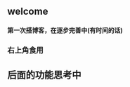 <section data-background-image="https://s2.loli.net/2024/12/26/wjM3InBDafFsbkQ.png" data-background-opacity="0.6">
 <h2>welcome</h2>  
</section>


<section data-background-image="https://s2.loli.net/2024/12/26/fIbyZeUvGE2YpHz.png" data-background-opacity="0.3">
    <h4>第一次搭博客，在逐步完善中(有时间的话)</h4>
    <h3>右上角食用</h3>
</section>

<section data-background-image="https://s2.loli.net/2024/12/26/fIbyZeUvGE2YpHz.png" data-background-opacity="0.2">
   <h2>后面的功能思考中</h2>
</section>